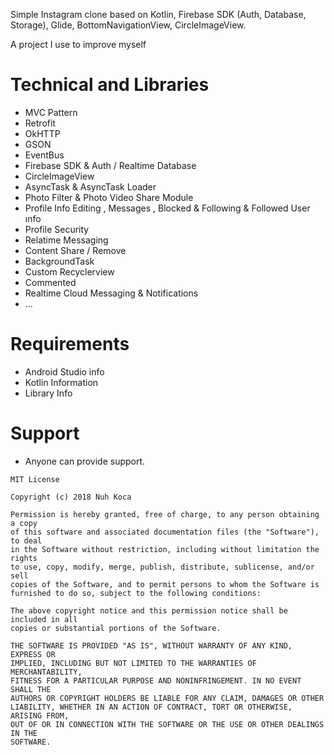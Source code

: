 Simple Instagram clone based on Kotlin, Firebase SDK (Auth, Database, Storage), Glide, BottomNavigationView, CircleImageView.

A project I use to improve myself

# Technical and Libraries
* MVC Pattern 
* Retrofit
* OkHTTP
* GSON
* EventBus 
* Firebase SDK & Auth / Realtime Database 
* CircleImageView
* AsyncTask & AsyncTask Loader 
* Photo Filter & Photo  Video Share Module
* Profile Info  Editing , Messages , Blocked & Following & Followed User ınfo 
* Profile Security 
* Relatime Messaging
* Content Share / Remove
* BackgroundTask 
* Custom Recyclerview 
* Commented 
* Realtime Cloud Messaging & Notifications
* ...

# Requirements

* Android Studio info
* Kotlin Information
* Library Info 


# Support
* Anyone can provide support.

```
MIT License

Copyright (c) 2018 Nuh Koca

Permission is hereby granted, free of charge, to any person obtaining a copy
of this software and associated documentation files (the "Software"), to deal
in the Software without restriction, including without limitation the rights
to use, copy, modify, merge, publish, distribute, sublicense, and/or sell
copies of the Software, and to permit persons to whom the Software is
furnished to do so, subject to the following conditions:

The above copyright notice and this permission notice shall be included in all
copies or substantial portions of the Software.

THE SOFTWARE IS PROVIDED "AS IS", WITHOUT WARRANTY OF ANY KIND, EXPRESS OR
IMPLIED, INCLUDING BUT NOT LIMITED TO THE WARRANTIES OF MERCHANTABILITY,
FITNESS FOR A PARTICULAR PURPOSE AND NONINFRINGEMENT. IN NO EVENT SHALL THE
AUTHORS OR COPYRIGHT HOLDERS BE LIABLE FOR ANY CLAIM, DAMAGES OR OTHER
LIABILITY, WHETHER IN AN ACTION OF CONTRACT, TORT OR OTHERWISE, ARISING FROM,
OUT OF OR IN CONNECTION WITH THE SOFTWARE OR THE USE OR OTHER DEALINGS IN THE
SOFTWARE.
```
